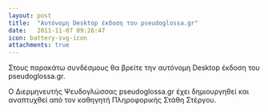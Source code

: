 ```yaml
---
layout: post
title:  "Αυτόνομη Desktop έκδοση του pseudoglossa.gr"
date:   2011-11-07 09:26:47
icon: battery-svg-icon
attachments: true
---
```


Στους παρακάτω συνδέσμους θα βρείτε την αυτόνομη Desktop έκδοση του pseudoglossa.gr.

<!-- more -->

Ο Διερμηνευτής Ψευδογλώσσας pseudoglossa.gr έχει δημιουργηθεί και αναπτυχθεί από τον καθηγητή Πληροφορικής Στάθη Στέργου.